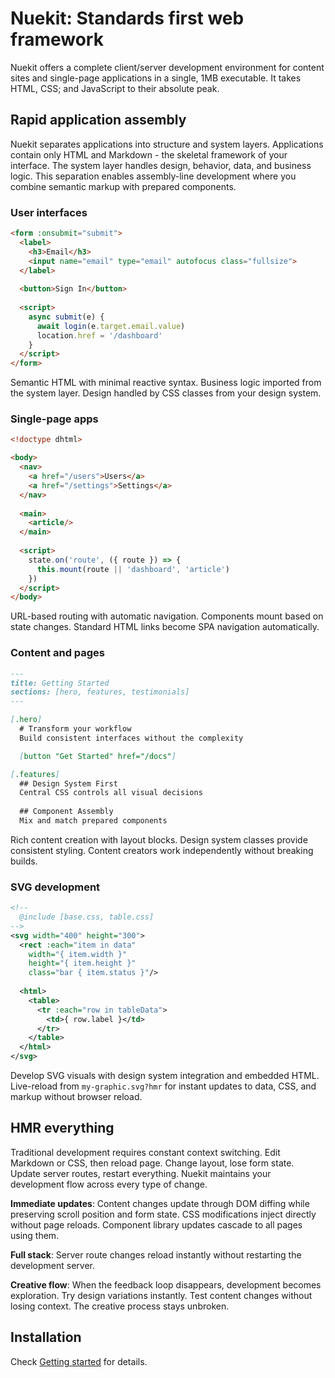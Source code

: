 
# **Nuekit:** Standards first web framework
Nuekit offers a complete client/server development environment for content sites and single-page applications in a single, 1MB executable. It takes HTML, CSS; and JavaScript to their absolute peak.


## Rapid application assembly
Nuekit separates applications into structure and system layers. Applications contain only HTML and Markdown - the skeletal framework of your interface. The system layer handles design, behavior, data, and business logic. This separation enables assembly-line development where you combine semantic markup with prepared components.


### User interfaces
```html
<form :onsubmit="submit">
  <label>
    <h3>Email</h3>
    <input name="email" type="email" autofocus class="fullsize">
  </label>
  
  <button>Sign In</button>
  
  <script>
    async submit(e) {
      await login(e.target.email.value)
      location.href = '/dashboard'
    }
  </script>
</form>
```

Semantic HTML with minimal reactive syntax. Business logic imported from the system layer. Design handled by CSS classes from your design system.

### Single-page apps  
```html
<!doctype dhtml>

<body>
  <nav>
    <a href="/users">Users</a>
    <a href="/settings">Settings</a>
  </nav>
  
  <main>
    <article/>
  </main>
  
  <script>
    state.on('route', ({ route }) => {
      this.mount(route || 'dashboard', 'article')
    })
  </script>
</body>
```

URL-based routing with automatic navigation. Components mount based on state changes. Standard HTML links become SPA navigation automatically.

### Content and pages
```md
---
title: Getting Started
sections: [hero, features, testimonials]
---

[.hero]
  # Transform your workflow
  Build consistent interfaces without the complexity

  [button "Get Started" href="/docs"]

[.features]
  ## Design System First
  Central CSS controls all visual decisions
  
  ## Component Assembly  
  Mix and match prepared components
```

Rich content creation with layout blocks. Design system classes provide consistent styling. Content creators work independently without breaking builds.


### SVG development

```xml
<!--
  @include [base.css, table.css]
-->
<svg width="400" height="300">
  <rect :each="item in data" 
    width="{ item.width }" 
    height="{ item.height }"
    class="bar { item.status }"/>
    
  <html>
    <table>
      <tr :each="row in tableData">
        <td>{ row.label }</td>
      </tr>
    </table>
  </html>
</svg>
```

Develop SVG visuals with design system integration and embedded HTML. Live-reload from `my-graphic.svg?hmr` for instant updates to data, CSS, and markup without browser reload.


## HMR everything
Traditional development requires constant context switching. Edit Markdown or CSS, then reload page. Change layout, lose form state. Update server routes, restart everything. Nuekit maintains your development flow across every type of change.

**Immediate updates**: Content changes update through DOM diffing while preserving scroll position and form state. CSS modifications inject directly without page reloads. Component library updates cascade to all pages using them.

**Full stack**: Server route changes reload instantly without restarting the development server.

**Creative flow**: When the feedback loop disappears, development becomes exploration. Try design variations instantly. Test content changes without losing context. The creative process stays unbroken.


## Installation
Check [Getting started](getting-started) for details.
